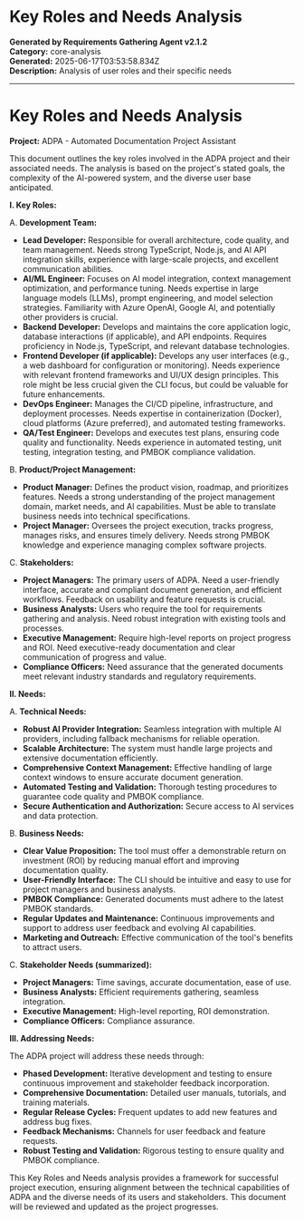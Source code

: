 # Key Roles and Needs Analysis

**Generated by Requirements Gathering Agent v2.1.2**  
**Category:** core-analysis  
**Generated:** 2025-06-17T03:53:58.834Z  
**Description:** Analysis of user roles and their specific needs

---

# Key Roles and Needs Analysis

**Project:** ADPA - Automated Documentation Project Assistant

This document outlines the key roles involved in the ADPA project and their associated needs.  The analysis is based on the project's stated goals, the complexity of the AI-powered system, and the diverse user base anticipated.

**I. Key Roles:**

A. **Development Team:**

* **Lead Developer:**  Responsible for overall architecture, code quality, and team management.  Needs strong TypeScript, Node.js, and AI API integration skills, experience with large-scale projects, and excellent communication abilities.
* **AI/ML Engineer:**  Focuses on AI model integration, context management optimization, and performance tuning. Needs expertise in large language models (LLMs), prompt engineering, and model selection strategies.  Familiarity with Azure OpenAI, Google AI, and potentially other providers is crucial.
* **Backend Developer:**  Develops and maintains the core application logic, database interactions (if applicable), and API endpoints. Requires proficiency in Node.js, TypeScript, and relevant database technologies.
* **Frontend Developer (if applicable):**  Develops any user interfaces (e.g., a web dashboard for configuration or monitoring).  Needs experience with relevant frontend frameworks and UI/UX design principles.  This role might be less crucial given the CLI focus, but could be valuable for future enhancements.
* **DevOps Engineer:**  Manages the CI/CD pipeline, infrastructure, and deployment processes.  Needs expertise in containerization (Docker), cloud platforms (Azure preferred), and automated testing frameworks.
* **QA/Test Engineer:**  Develops and executes test plans, ensuring code quality and functionality. Needs experience in automated testing, unit testing, integration testing, and PMBOK compliance validation.

B. **Product/Project Management:**

* **Product Manager:** Defines the product vision, roadmap, and prioritizes features. Needs a strong understanding of the project management domain, market needs, and AI capabilities.  Must be able to translate business needs into technical specifications.
* **Project Manager:** Oversees the project execution, tracks progress, manages risks, and ensures timely delivery.  Needs strong PMBOK knowledge and experience managing complex software projects.

C. **Stakeholders:**

* **Project Managers:**  The primary users of ADPA.  Need a user-friendly interface, accurate and compliant document generation, and efficient workflows.  Feedback on usability and feature requests is crucial.
* **Business Analysts:**  Users who require the tool for requirements gathering and analysis.  Need robust integration with existing tools and processes.
* **Executive Management:**  Require high-level reports on project progress and ROI.  Need executive-ready documentation and clear communication of progress and value.
* **Compliance Officers:**  Need assurance that the generated documents meet relevant industry standards and regulatory requirements.


**II. Needs:**

A. **Technical Needs:**

* **Robust AI Provider Integration:**  Seamless integration with multiple AI providers, including fallback mechanisms for reliable operation.
* **Scalable Architecture:**  The system must handle large projects and extensive documentation efficiently.
* **Comprehensive Context Management:**  Effective handling of large context windows to ensure accurate document generation.
* **Automated Testing and Validation:**  Thorough testing procedures to guarantee code quality and PMBOK compliance.
* **Secure Authentication and Authorization:**  Secure access to AI services and data protection.

B. **Business Needs:**

* **Clear Value Proposition:**  The tool must offer a demonstrable return on investment (ROI) by reducing manual effort and improving documentation quality.
* **User-Friendly Interface:**  The CLI should be intuitive and easy to use for project managers and business analysts.
* **PMBOK Compliance:**  Generated documents must adhere to the latest PMBOK standards.
* **Regular Updates and Maintenance:**  Continuous improvements and support to address user feedback and evolving AI capabilities.
* **Marketing and Outreach:**  Effective communication of the tool's benefits to attract users.


C. **Stakeholder Needs (summarized):**

* **Project Managers:**  Time savings, accurate documentation, ease of use.
* **Business Analysts:**  Efficient requirements gathering, seamless integration.
* **Executive Management:**  High-level reporting, ROI demonstration.
* **Compliance Officers:**  Compliance assurance.


**III.  Addressing Needs:**

The ADPA project will address these needs through:

* **Phased Development:**  Iterative development and testing to ensure continuous improvement and stakeholder feedback incorporation.
* **Comprehensive Documentation:**  Detailed user manuals, tutorials, and training materials.
* **Regular Release Cycles:**  Frequent updates to add new features and address bug fixes.
* **Feedback Mechanisms:**  Channels for user feedback and feature requests.
* **Robust Testing and Validation:**  Rigorous testing to ensure quality and PMBOK compliance.


This Key Roles and Needs analysis provides a framework for successful project execution, ensuring alignment between the technical capabilities of ADPA and the diverse needs of its users and stakeholders.  This document will be reviewed and updated as the project progresses.

